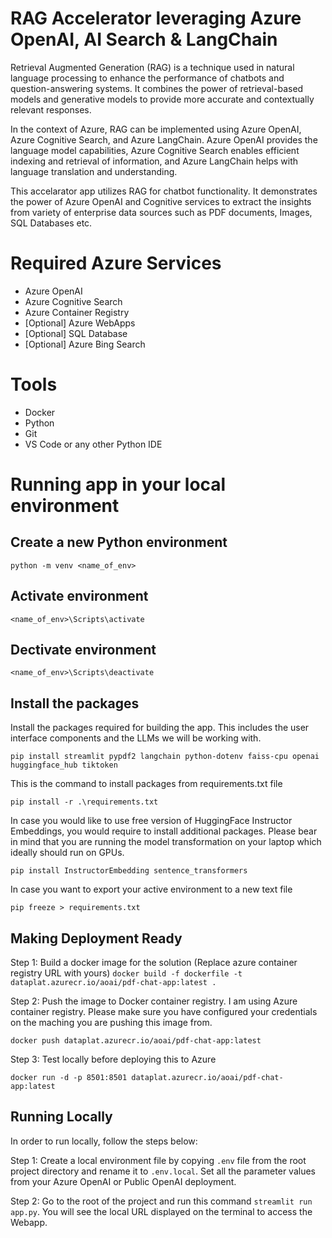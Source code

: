 # RAG Accelerator leveraging Azure OpenAI, AI Search & LangChain

Retrieval Augmented Generation (RAG) is a technique used in natural language processing to enhance the performance of chatbots and question-answering systems. It combines the power of retrieval-based models and generative models to provide more accurate and contextually relevant responses.

In the context of Azure, RAG can be implemented using Azure OpenAI, Azure Cognitive Search, and Azure LangChain. Azure OpenAI provides the language model capabilities, Azure Cognitive Search enables efficient indexing and retrieval of information, and Azure LangChain helps with language translation and understanding.

This accelarator app utilizes RAG for chatbot functionality. It demonstrates the power of Azure OpenAI and Cognitive services to extract the insights from variety of enterprise data sources such as PDF documents, Images, SQL Databases etc.

# Required Azure Services

- Azure OpenAI
- Azure Cognitive Search
- Azure Container Registry
- [Optional] Azure WebApps
- [Optional] SQL Database
- [Optional] Azure Bing Search 

# Tools

- Docker
- Python
- Git
- VS Code or any other Python IDE

# Running app in your local environment

## Create a new Python environment

`python -m venv <name_of_env>`

## Activate environment

`<name_of_env>\Scripts\activate`

## Dectivate environment

`<name_of_env>\Scripts\deactivate`

## Install the packages

Install the packages required for building the app. This includes the user interface components and the LLMs we will be working with.

`pip install streamlit pypdf2 langchain python-dotenv faiss-cpu openai huggingface_hub tiktoken`

This is the command to install packages from requirements.txt file

`pip install -r .\requirements.txt`

In case you would like to use free version of HuggingFace Instructor Embeddings, you would require to install additional packages. Please bear in mind that you are running the model transformation on your laptop which ideally should run on GPUs.

`pip install InstructorEmbedding sentence_transformers`

In case you want to export your active environment to a new text file

`pip freeze > requirements.txt`

## Making Deployment Ready

Step 1: Build a docker image for the solution (Replace azure container registry URL with yours)
`docker build -f dockerfile -t dataplat.azurecr.io/aoai/pdf-chat-app:latest .`

Step 2: Push the image to Docker container registry. I am using Azure container registry. Please make sure you have configured your credentials on the maching you are pushing this image from.

`docker push dataplat.azurecr.io/aoai/pdf-chat-app:latest`

Step 3: Test locally before deploying this to Azure

`docker run -d -p 8501:8501 dataplat.azurecr.io/aoai/pdf-chat-app:latest`

## Running Locally

In order to run locally, follow the steps below:

Step 1: Create a local environment file by copying `.env` file from the root project directory and rename it to `.env.local`. Set all the parameter values from your Azure OpenAI or Public OpenAI deployment.

Step 2: Go to the root of the project and run this command `streamlit run app.py`. You will see the local URL displayed on the terminal to access the Webapp.
